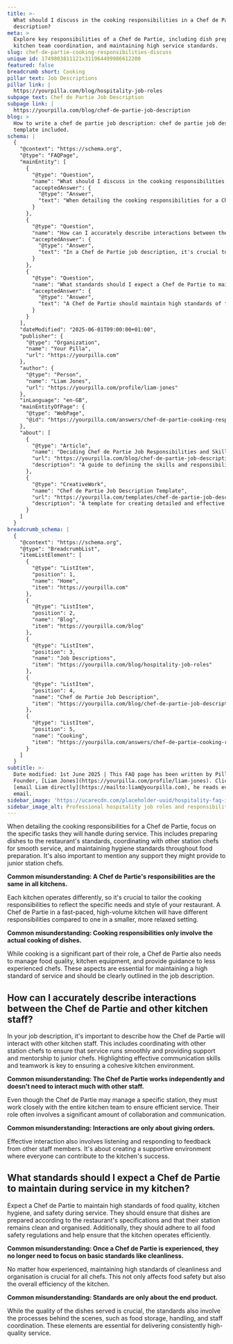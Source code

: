 ```yaml
---
title: >-
  What should I discuss in the cooking responsibilities in a Chef de Partie job
  description?
meta: >
  Explore key responsibilities of a Chef de Partie, including dish preparation,
  kitchen team coordination, and maintaining high service standards.
slug: chef-de-partie-cooking-responsibilities-discuss
unique id: 1749803811121x311964499986612200
featured: false
breadcrumb short: Cooking
pillar text: Job Descriptions
pillar link: |
  https://yourpilla.com/blog/hospitality-job-roles
subpage text: Chef de Partie Job Description
subpage link: |
  https://yourpilla.com/blog/chef-de-partie-job-description
blog: >
  How to write a chef de partie job description: chef de partie job description
  template included.
schema: |
  {
    "@context": "https://schema.org",
    "@type": "FAQPage",
    "mainEntity": [
      {
        "@type": "Question",
        "name": "What should I discuss in the cooking responsibilities in a Chef de Partie job description?",
        "acceptedAnswer": {
          "@type": "Answer",
          "text": "When detailing the cooking responsibilities for a Chef de Partie, focus on the specific tasks they will handle during service. Key areas to include are preparing dishes to the restaurant's standards, coordinating with other station chefs for smooth service, managing food quality, overseeing kitchen equipment, and maintaining hygiene throughout food preparation. Support to junior station chefs and adapting to the unique needs and style of the restaurant are also vital aspects."
        }
      },
      {
        "@type": "Question",
        "name": "How can I accurately describe interactions between the Chef de Partie and other kitchen staff?",
        "acceptedAnswer": {
          "@type": "Answer",
          "text": "In a Chef de Partie job description, it's crucial to describe their interactions with other kitchen staff as collaborative. The Chef de Partie should coordinate with other station chefs to ensure smooth service and provide support and mentorship to junior chefs. Emphasize the importance of effective communication skills and teamwork to foster a cohesive kitchen environment."
        }
      },
      {
        "@type": "Question",
        "name": "What standards should I expect a Chef de Partie to maintain during service in my kitchen?",
        "acceptedAnswer": {
          "@type": "Answer",
          "text": "A Chef de Partie should maintain high standards of food quality, kitchen hygiene, and safety during service. Expectations include preparing dishes according to the restaurant's specifications, keeping their station clean and organised, adhering to all food safety regulations, and contributing to the kitchen's overall efficiency."
        }
      }
    ],
    "dateModified": "2025-06-01T09:00:00+01:00",
    "publisher": {
      "@type": "Organization",
      "name": "Your Pilla",
      "url": "https://yourpilla.com"
    },
    "author": {
      "@type": "Person",
      "name": "Liam Jones",
      "url": "https://yourpilla.com/profile/liam-jones"
    },
    "inLanguage": "en-GB",
    "mainEntityOfPage": {
      "@type": "WebPage",
      "@id": "https://yourpilla.com/answers/chef-de-partie-cooking-responsibilities-discuss"
    },
    "about": [
      {
        "@type": "Article",
        "name": "Deciding Chef de Partie Job Responsibilities and Skills",
        "url": "https://yourpilla.com/blog/chef-de-partie-job-description",
        "description": "A guide to defining the skills and responsibilities necessary for a Chef de Partie in your kitchen."
      },
      {
        "@type": "CreativeWork",
        "name": "Chef de Partie Job Description Template",
        "url": "https://yourpilla.com/templates/chef-de-partie-job-description",
        "description": "A template for creating detailed and effective job descriptions for the role of Chef de Partie."
      }
    ]
  }
breadcrumb_schema: |
  {
    "@context": "https://schema.org",
    "@type": "BreadcrumbList",
    "itemListElement": [
      {
        "@type": "ListItem",
        "position": 1,
        "name": "Home",
        "item": "https://yourpilla.com"
      },
      {
        "@type": "ListItem",
        "position": 2,
        "name": "Blog",
        "item": "https://yourpilla.com/blog"
      },
      {
        "@type": "ListItem",
        "position": 3,
        "name": "Job Descriptions",
        "item": "https://yourpilla.com/blog/hospitality-job-roles"
      },
      {
        "@type": "ListItem",
        "position": 4,
        "name": "Chef de Partie Job Description",
        "item": "https://yourpilla.com/blog/chef-de-partie-job-description"
      },
      {
        "@type": "ListItem",
        "position": 5,
        "name": "Cooking",
        "item": "https://yourpilla.com/answers/chef-de-partie-cooking-responsibilities-discuss"
      }
    ]
  }
subtitle: >-
  Date modified: 1st June 2025 | This FAQ page has been written by Pilla
  Founder, [Liam Jones](https://yourpilla.com/profile/liam-jones). Click to
  [email Liam directly](https://mailto:liam@yourpilla.com), he reads every
  email.
sidebar_image: 'https://ucarecdn.com/placeholder-uuid/hospitality-faq-image.jpg'
sidebar_image_alt: Professional hospitality job roles and responsibilities
---
```

When detailing the cooking responsibilities for a Chef de Partie, focus on the specific tasks they will handle during service. This includes preparing dishes to the restaurant's standards, coordinating with other station chefs for smooth service, and maintaining hygiene standards throughout food preparation. It's also important to mention any support they might provide to junior station chefs.

**Common misunderstanding: A Chef de Partie's responsibilities are the same in all kitchens.**

Each kitchen operates differently, so it's crucial to tailor the cooking responsibilities to reflect the specific needs and style of your restaurant. A Chef de Partie in a fast-paced, high-volume kitchen will have different responsibilities compared to one in a smaller, more relaxed setting.

**Common misunderstanding: Cooking responsibilities only involve the actual cooking of dishes.**

While cooking is a significant part of their role, a Chef de Partie also needs to manage food quality, kitchen equipment, and provide guidance to less experienced chefs. These aspects are essential for maintaining a high standard of service and should be clearly outlined in the job description.

## How can I accurately describe interactions between the Chef de Partie and other kitchen staff?

In your job description, it's important to describe how the Chef de Partie will interact with other kitchen staff. This includes coordinating with other station chefs to ensure that service runs smoothly and providing support and mentorship to junior chefs. Highlighting effective communication skills and teamwork is key to ensuring a cohesive kitchen environment.

**Common misunderstanding: The Chef de Partie works independently and doesn’t need to interact much with other staff.**

Even though the Chef de Partie may manage a specific station, they must work closely with the entire kitchen team to ensure efficient service. Their role often involves a significant amount of collaboration and communication.

**Common misunderstanding: Interactions are only about giving orders.**

Effective interaction also involves listening and responding to feedback from other staff members. It's about creating a supportive environment where everyone can contribute to the kitchen's success.

## What standards should I expect a Chef de Partie to maintain during service in my kitchen?

Expect a Chef de Partie to maintain high standards of food quality, kitchen hygiene, and safety during service. They should ensure that dishes are prepared according to the restaurant's specifications and that their station remains clean and organised. Additionally, they should adhere to all food safety regulations and help ensure that the kitchen operates efficiently.

**Common misunderstanding: Once a Chef de Partie is experienced, they no longer need to focus on basic standards like cleanliness.**

No matter how experienced, maintaining high standards of cleanliness and organisation is crucial for all chefs. This not only affects food safety but also the overall efficiency of the kitchen.

**Common misunderstanding: Standards are only about the end product.**

While the quality of the dishes served is crucial, the standards also involve the processes behind the scenes, such as food storage, handling, and staff coordination. These elements are essential for delivering consistently high-quality service.
